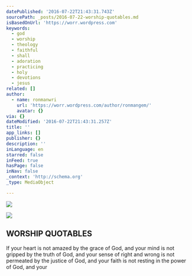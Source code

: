 ```yaml
---
datePublished: '2016-07-22T21:43:31.743Z'
sourcePath: _posts/2016-07-22-worship-quotables.md
isBasedOnUrl: 'https://worr.wordpress.com'
keywords:
  - god
  - worship
  - theology
  - faithful
  - shall
  - adoration
  - practicing
  - holy
  - devotions
  - jesus
related: []
author:
  - name: ronmanwri
    url: 'https://worr.wordpress.com/author/ronmangem/'
    avatar: {}
via: {}
dateModified: '2016-07-22T21:43:31.257Z'
title: ''
app_links: []
publisher: {}
description: ''
inLanguage: en
starred: false
inFeed: true
hasPage: false
inNav: false
_context: 'http://schema.org'
_type: MediaObject

---
```

![](https://the-grid-user-content.s3-us-west-2.amazonaws.com/4b389752-00e9-4187-885a-ef888287faaa.jpg)

<article style=""><img src="https://s3-us-west-2.amazonaws.com/the-grid-img/p/334e6f26a27868da2d99258bfceb234c0b2f1842.jpg" /><h1>WORSHIP QUOTABLES</h1><p>If your heart is not amazed by the grace of God, and your mind is not gripped by the truth of God, and your sense of right and wrong is not permeated by the justice of God, and your faith is not resting in the power of God, and your</p></article>